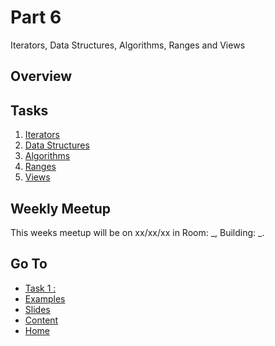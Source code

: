 # Part 6

Iterators, Data Structures, Algorithms, Ranges and Views

## Overview



## Tasks

1. [Iterators]()
2. [Data Structures]()
3. [Algorithms]()
4. [Ranges]()
5. [Views]()

## Weekly Meetup

This weeks meetup will be on xx/xx/xx in Room: _, Building: _.

## Go To

- [Task 1 : ](/content/week/tasks/)
- [Examples](/content/week/examples/README.md)
- [Slides](/content/week/slides/README.md)
- [Content](/content/README.md)
- [Home](/README.md)
